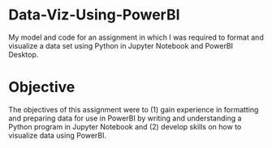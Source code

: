 # Data-Viz-Using-PowerBI
My model and code for an assignment in which I was required to format and visualize a data set using Python in Jupyter Notebook and PowerBI Desktop. 

# Objective
The objectives of this assignment were to (1) gain experience in formatting and preparing data for use in PowerBI by writing and understanding a Python program in Jupyter Notebook and (2) develop skills on how to visualize data using PowerBI. 
